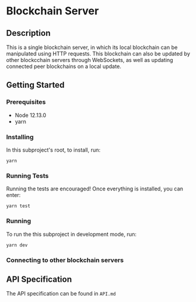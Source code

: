 # Blockchain Server

## Description
This is a single blockchain server, in which its local blockchain can be manipulated using HTTP requests. This blockchain can also be updated by other blockcchain servers through WebSockets, as well as updating connected peer blockchains on a local update.
## Getting Started
### Prerequisites
- Node 12.13.0
- yarn
### Installing
In this subproject's root, to install, run:
```
yarn
```
### Running Tests
Running the tests are encouraged!
Once everything is installed, you can enter:
```
yarn test
```
### Running
To run the this subproject in development mode, run:
```
yarn dev
```
### Connecting to other blockchain servers

## API Specification
The API specification can be found in ```API.md```
